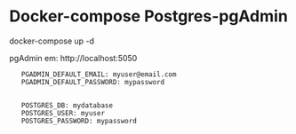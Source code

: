 # Docker-compose Postgres-pgAdmin 

docker-compose up -d

pgAdmin em: http://localhost:5050 


       PGADMIN_DEFAULT_EMAIL: myuser@email.com 
       PGADMIN_DEFAULT_PASSWORD: mypassword


       POSTGRES_DB: mydatabase
       POSTGRES_USER: myuser
       POSTGRES_PASSWORD: mypassword
